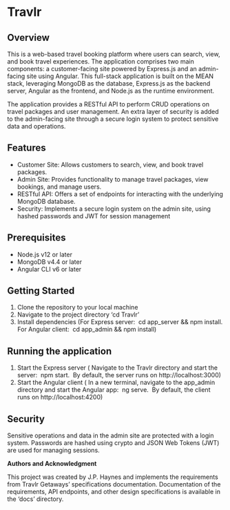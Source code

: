 # Travlr

## Overview

This is a web-based travel booking platform where users can search, view, and book travel experiences. The application comprises two main components: a customer-facing site powered by Express.js and an admin-facing site using Angular. This full-stack application is built on the MEAN stack, leveraging MongoDB as the database, Express.js as the backend server, Angular as the frontend, and Node.js as the runtime environment.

The application provides a RESTful API to perform CRUD operations on travel packages and user management. An extra layer of security is added to the admin-facing site through a secure login system to protect sensitive data and operations.

## Features

* Customer Site: Allows customers to search, view, and book travel packages.
* Admin Site: Provides functionality to manage travel packages, view bookings, and manage users.
* RESTful API: Offers a set of endpoints for interacting with the underlying MongoDB database.
* Security: Implements a secure login system on the admin site, using hashed passwords and JWT for session management

## Prerequisites

* Node.js v12 or later
* MongoDB v4.4 or later
* Angular CLI v6 or later

## Getting Started

1. Clone the repository to your local machine 
2. Navigate to the project directory ‘cd Travlr’
3. Install dependencies (For Express server:  cd app_server && npm install. For Angular client:  cd app_admin && npm install)

## Running the application

1. Start the Express server ( Navigate to the Travlr directory and start the server:  npm start.  By default, the server runs on http://localhost:3000)
4. Start the Angular client ( In a new terminal, navigate to the app_admin directory and start the Angular app:  ng serve.  By default, the client runs on http://localhost:4200)

## Security

Sensitive operations and data in the admin site are protected with a login system. Passwords are hashed using crypto and JSON Web Tokens (JWT) are used for managing sessions.

**Authors and Acknowledgment**

This project was created by J.P. Haynes and implements the requirements from Travlr Getaways’ specifications documentation. Documentation of the requirements, API endpoints, and other design specifications is available in the ‘docs’ directory.
